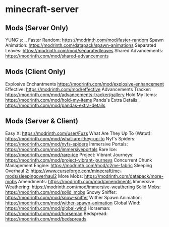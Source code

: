 # minecraft-server

## Mods (Server Only)
YUNG's: ..
Faster Random: https://modrinth.com/mod/faster-random
Spawn Animation: https://modrinth.com/datapack/spawn-animations
Separated Leaves: https://modrinth.com/mod/separatedleaves
Shared Advancements: https://modrinth.com/mod/shared-advancements

## Mods (Client Only)
Explosive Enchantments https://modrinth.com/mod/explosive-enhancement
Effective: https://modrinth.com/mod/effective
Advancements Tracker: https://modrinth.com/mod/advancements-tracker/gallery
Hold My Items: https://modrinth.com/mod/hold-my-items
Pands's Extra Details: https://modrinth.com/mod/pandas-extra-details

## Mods (Server & Client)
Easy X: https://modrinth.com/user/Fuzs
What Are They Up To (Watut): https://modrinth.com/mod/what-are-they-up-to
Nyf's Spiders: https://modrinth.com/mod/nyfs-spiders
Immersive Portals: https://modrinth.com/mod/immersiveportals
Rare Ice: https://modrinth.com/mod/rare-ice
Project: Vibrant Journeys: https://modrinth.com/mod/project-vibrant-journeys
Concurrent Chunk Management Engine: https://modrinth.com/mod/c2me-fabric
Sleeping Overhaul 2: https://www.curseforge.com/minecraft/mc-mods/sleepingoverhaul2
More Mobs: https://modrinth.com/datapack/more-mobs
Amendments: https://modrinth.com/mod/amendments
Immersive Weathering: https://modrinth.com/mod/immersive-weathering
Solid Mobs: https://modrinth.com/mod/solid_mobs
Snowy Sniffer: https://modrinth.com/mod/snow-sniffer
Wither Spawn Animation: https://modrinth.com/mod/wither-spawn-animation
Global Wind: https://modrinth.com/mod/global-wind
Horseman: https://modrinth.com/mod/horseman
Bedspread: https://modrinth.com/mod/bedspreads
